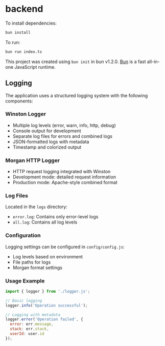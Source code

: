 # backend

To install dependencies:

```bash
bun install
```

To run:

```bash
bun run index.ts
```

This project was created using `bun init` in bun v1.2.0. [Bun](https://bun.sh) is a fast all-in-one JavaScript runtime.

## Logging

The application uses a structured logging system with the following components:

### Winston Logger

- Multiple log levels (error, warn, info, http, debug)
- Console output for development
- Separate log files for errors and combined logs
- JSON-formatted logs with metadata
- Timestamp and colorized output

### Morgan HTTP Logger

- HTTP request logging integrated with Winston
- Development mode: detailed request information
- Production mode: Apache-style combined format

### Log Files

Located in the `logs` directory:

- `error.log`: Contains only error-level logs
- `all.log`: Contains all log levels

### Configuration

Logging settings can be configured in `config/config.js`:

- Log levels based on environment
- File paths for logs
- Morgan format settings

### Usage Example

```javascript
import { logger } from './logger.js';

// Basic logging
logger.info('Operation successful');

// Logging with metadata
logger.error('Operation failed', {
  error: err.message,
  stack: err.stack,
  userId: user.id
});
```
